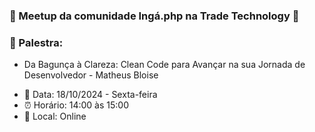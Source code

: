 ### 🚀 Meetup da comunidade Ingá.php na Trade Technology 🚀

### 🎤 Palestra:
<ul>
    <li>Da Bagunça à Clareza: Clean Code para Avançar na sua Jornada de Desenvolvedor - Matheus Bloise</li>
</ul>

<ul>
    <li>📆 Data: 18/10/2024 - Sexta-feira</li>
    <li>⏰ Horário: 14:00 às 15:00</li>
    <li>📍 Local: Online
</li>
</ul>